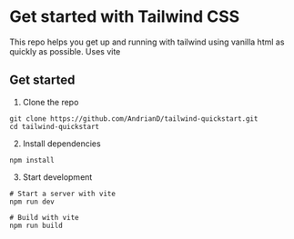 # Get started with Tailwind CSS
This repo helps you get up and running with tailwind using vanilla html as quickly as possible. 
Uses vite

## Get started
1. Clone the repo
```
git clone https://github.com/AndrianD/tailwind-quickstart.git
cd tailwind-quickstart
```

2. Install dependencies
```
npm install
```

3. Start development
```
# Start a server with vite
npm run dev
```
```
# Build with vite
npm run build
```
